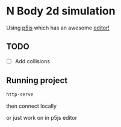 # N Body 2d simulation

Using [p5js](p5js.org) which has an awesome [editor!](editor.p5js.org)

## TODO

- [ ] Add collisions

## Running project

```sh
http-serve
```

then connect locally

or just work on in p5js editor
